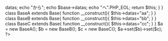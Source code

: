


<?php


abstract class Base{
    public $datas="base";
    function set(Base $base){
        echo $this->datas;
        echo "から";
        echo $base->datas;
        echo "へ".PHP_EOL;
        return $this;
    }
}

class BaseA extends Base{
    function __construct(){
        $this->datas="aa";
    }
}
class BaseB extends Base{
    function __construct(){
        $this->datas="bb";
    }
}
class BaseC extends Base{
    function __construct(){
        $this->datas="cc";
    }
}




$a = new BaseA();
$b = new BaseB();
$c = new BaseC();

$a->set($b)->set($c);

?>

